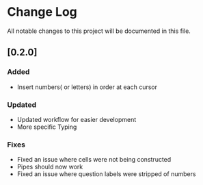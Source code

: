 # Change Log
All notable changes to this project will be documented in this file.

## [0.2.0]
### Added
- Insert numbers( or letters) in order at each cursor

### Updated
- Updated workflow for easier development
- More specific Typing

### Fixes
- Fixed an issue where cells were not being constructed
- Pipes should now work
- Fixed an issue where question labels were stripped of numbers
